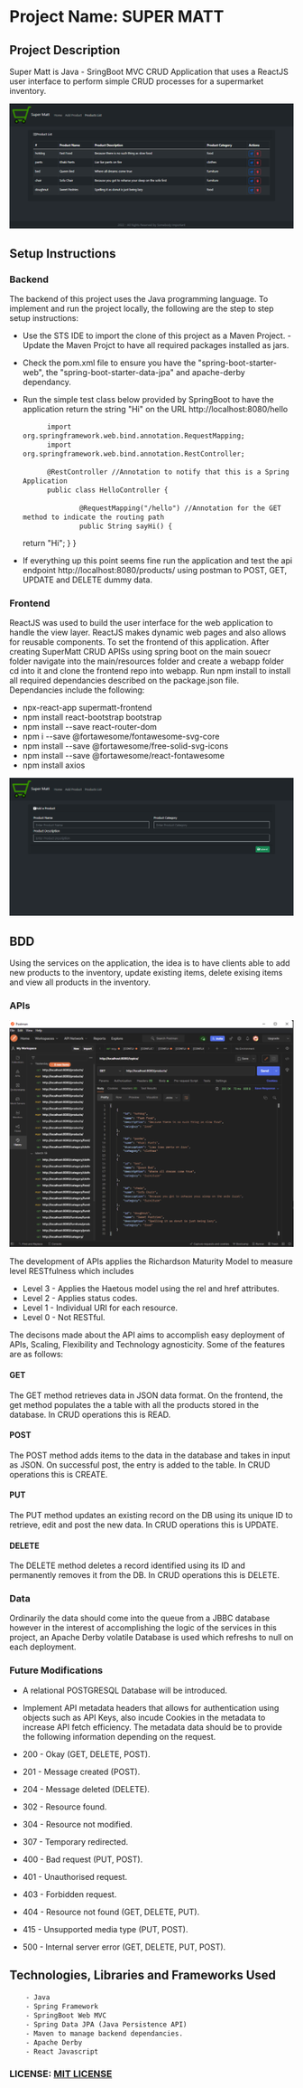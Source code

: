 # Project Name: SUPER MATT

## Project Description

Super Matt is Java - SringBoot MVC CRUD Application that uses a ReactJS user interface to perform simple CRUD processes for a supermarket inventory.

<img src="images/list.png">

## Setup Instructions

### Backend

The backend of this project uses the Java programming language. To implement and run the project locally, the following are the step to step setup instructions:

- Use the STS IDE to import the clone of this project as a Maven Project. - Update the Maven Projct to have all required packages installed as jars.

- Check the pom.xml file to ensure you have the "spring-boot-starter-web", the "spring-boot-starter-data-jpa" and apache-derby dependancy.

- Run the simple test class below provided by SpringBoot to have the application return the string "Hi" on the URL http://localhost:8080/hello

            import org.springframework.web.bind.annotation.RequestMapping;
            import org.springframework.web.bind.annotation.RestController;

            @RestController //Annotation to notify that this is a Spring Application
            public class HelloController {

                    @RequestMapping("/hello") //Annotation for the GET method to indicate the routing path
                    public String sayHi() {

  return "Hi";
  }
  }

- If everything up this point seems fine run the application and test the api endpoint http://localhost:8080/products/ using postman to POST, GET, UPDATE and DELETE dummy data.

### Frontend

ReactJS was used to build the user interface for the web application to handle the view layer. ReactJS makes dynamic web pages and also allows for reusable components. To set the frontend of this application.
After creating SuperMatt CRUD APISs using spring boot on the main souecr folder navigate into the main/resources folder and create a webapp folder cd into it and clone the frontend repo into webapp. Run npm install to install all required dependancies described on the package.json file.
Dependancies include the following:

- npx-react-app supermatt-frontend
- npm install react-bootstrap bootstrap
- npm install --save react-router-dom
- npm i --save @fortawesome/fontawesome-svg-core
- npm install --save @fortawesome/free-solid-svg-icons
- npm install --save @fortawesome/react-fontawesome
- npm install axios

<img src="images/add.png">

## BDD

Using the services on the application, the idea is to have clients able to add new products to the inventory, update existing items, delete exising items and view all products in the inventory.

### APIs

<img src="images/api.png">

The development of APIs applies the Richardson Maturity Model to measure level RESTfulness which includes

- Level 3 - Applies the Haetous model using the rel and href attributes.
- Level 2 - Applies status codes.
- Level 1 - Individual URI for each resource.
- Level 0 - Not RESTful.

The decisons made about the API aims to accomplish easy deployment of APIs, Scaling, Flexibility and Technology agnosticity. Some of the features are as follows:

#### GET

The GET method retrieves data in JSON data format. On the frontend, the get method populates the a table with all the products stored in the database. In CRUD operations this is READ.

#### POST

The POST method adds items to the data in the database and takes in input as JSON. On successful post, the entry is added to the table. In CRUD operations this is CREATE.

#### PUT

The PUT method updates an existing record on the DB using its unique ID to retrieve, edit and post the new data. In CRUD operations this is UPDATE.

#### DELETE

The DELETE method deletes a record identified using its ID and permanently removes it from the DB. In CRUD operations this is DELETE.

### Data

Ordinarily the data should come into the queue from a JBBC database however in the interest of accomplishing the logic of the services in this project, an Apache Derby volatile Database is used which refreshs to null on each deployment.

### Future Modifications

- A relational POSTGRESQL Database will be introduced.
- Implement API metadata headers that allows for authentication using objects such as API Keys, also incude Cookies in the metadata to increase API fetch efficiency. The metadata data should be to provide the following information depending on the request.

- 200 - Okay (GET, DELETE, POST).
- 201 - Message created (POST).
- 204 - Message deleted (DELETE).
- 302 - Resource found.
- 304 - Resource not modified.
- 307 - Temporary redirected.
- 400 - Bad request (PUT, POST).
- 401 - Unauthorised request.
- 403 - Forbidden request.
- 404 - Resource not found (GET, DELETE, PUT).
- 415 - Unsupported media type (PUT, POST).
- 500 - Internal server error (GET, DELETE, PUT, POST).

## Technologies, Libraries and Frameworks Used

        - Java
        - Spring Framework
        - SpringBoot Web MVC
        - Spring Data JPA (Java Persistence API)
        - Maven to manage backend dependancies.
        - Apache Derby
        - React Javascript

### LICENSE: [MIT LICENSE](https://raw.githubusercontent.com/deepeters/simple-supermatt/master/LICENSE)

